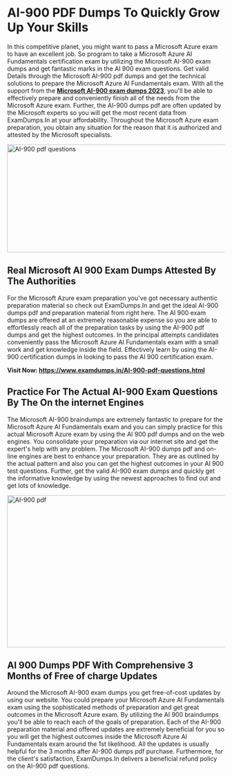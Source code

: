 <h1><strong>AI-900 PDF Dumps To Quickly Grow Up Your Skills</strong></h1>
<p>In this competitive planet, you might want to pass a Microsoft Azure exam to have an excellent job. So program to take a Microsoft Azure AI Fundamentals certification exam by utilizing the Microsoft AI-900 exam dumps and get fantastic marks in the AI 900 exam questions. Get valid Details through the Microsoft AI-900 pdf dumps and get the technical solutions to prepare the Microsoft Azure AI Fundamentals exam. With all the support from the <strong><a href="https://www.examdumps.in/AI-900-pdf-questions.html">Microsoft AI-900 exam dumps 2023</a></strong>, you'll be able to effectively prepare and conveniently finish all of the needs from the Microsoft Azure exam. Further, the AI-900 dumps pdf are often updated by the Microsoft experts so you will get the most recent data from ExamDumps.In at your affordability. Throughout the Microsoft Azure exam preparation, you obtain any situation for the reason that it is authorized and attested by the Microsoft specialists.</p>
<p><img src="https://i.ibb.co/zxJwW90/Copy-of-Online-Classes-Twitter-header-post-Made-with-Poster-My-Wall-1.png" alt="AI-900 pdf questions" width="750" height="250" /></p>
<h2><strong>Real Microsoft AI 900 Exam Dumps Attested By The Authorities</strong></h2>
<p>For the Microsoft Azure exam preparation you've got necessary authentic preparation material so check out ExamDumps.In and get the ideal AI-900 dumps pdf and preparation material from right here. The AI 900 exam dumps are offered at an extremely reasonable expense so you are able to effortlessly reach all of the preparation tasks by using the AI-900 pdf dumps and get the highest outcomes. In the principal attempts candidates conveniently pass the Microsoft Azure AI Fundamentals exam with a small work and get knowledge inside the field. Effectively learn by using the AI-900 certification dumps in looking to pass the AI 900 certification exam.</p>
<p><strong>Visit Now:&nbsp;<a href="https://www.examdumps.in/AI-900-pdf-questions.html">https://www.examdumps.in/AI-900-pdf-questions.html</a></strong></p>
<h2><strong>Practice For The Actual AI-900 Exam Questions By The On the internet Engines</strong></h2>
<p>The Microsoft AI-900 braindumps are extremely fantastic to prepare for the Microsoft Azure AI Fundamentals exam and you can simply practice for this actual Microsoft Azure exam by using the AI 900 pdf dumps and on the web engines. You consolidate your preparation via our internet site and get the expert's help with any problem. The Microsoft AI-900 dumps pdf and on-line engines are best to enhance your preparation. They are as outlined by the actual pattern and also you can get the highest outcomes in your AI 900 test questions. Further, get the valid AI-900 exam dumps and quickly get the informative knowledge by using the newest approaches to find out and get lots of knowledge.</p>
<p><a href="https://www.examdumps.in/AI-900-pdf-questions.html"><img src="https://i.ibb.co/QkNtdwY/Copy-of-Zoom-Online-Classes-Facebook-Share-Po-Made-with-Poster-My-Wall-1.jpg" alt="AI-900 pdf" width="670" height="352" /></a></p>
<h2><strong>AI 900 Dumps PDF With Comprehensive 3 Months of Free of charge Updates</strong></h2>
<p>Around the Microsoft AI-900 exam dumps you get free-of-cost updates by using our website. You could prepare your Microsoft Azure AI Fundamentals exam using the sophisticated methods of preparation and get great outcomes in the Microsoft Azure exam. By utilizing the AI 900 braindumps you'll be able to reach each of the goals of preparation. Each of the AI-900 preparation material and offered updates are extremely beneficial for you so you will get the highest outcomes inside the Microsoft Azure AI Fundamentals exam around the 1st likelihood. All the updates is usually helpful for the 3 months after AI-900 dumps pdf purchase. Furthermore, for the client's satisfaction, ExamDumps.In delivers a beneficial refund policy on the AI-900 pdf questions.</p>
